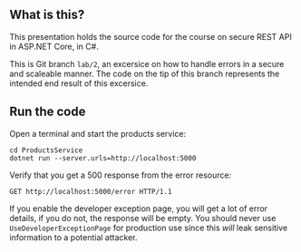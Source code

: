 What is this?
-------------


This presentation holds the source code for the course on secure REST
API in ASP.NET Core, in C#.

This is Git branch `lab/2`, an excersice on how to handle errors in a
secure and scaleable manner.  The code on the tip of this branch
represents the intended end result of this excersice.

## Run the code

Open a terminal and start the products service:

```shell
cd ProductsService
dotnet run --server.urls=http://localhost:5000
```

Verify that you get a 500 response from the error resource:

```
GET http://localhost:5000/error HTTP/1.1
```

If you enable the developer exception page, you will get a lot of
error details, if you do not, the response will be empty.  You should
never use `UseDeveloperExceptionPage` for production use since this
_will_ leak sensitive information to a potential attacker.

